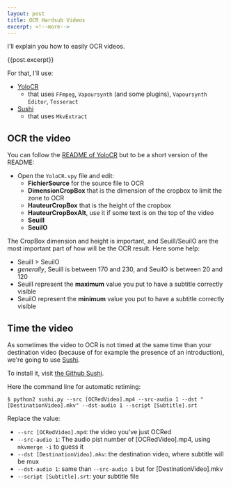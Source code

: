 ```yaml
---
layout: post
title: OCR Hardsub Videos
excerpt: <!--more-->
---
```


I'll explain you how to easily OCR videos.

{{post.excerpt}}

For that, I'll use:
 * [YoloCR](https://bitbucket.org/YuriZero/yolocr)
   * that uses `FFmpeg`, `Vapoursynth` (and some plugins), `Vapoursynth Editor`, `Tesseract`
 * [Sushi](https://github.com/tp7/Sushi)
   * that uses `MkvExtract`

## OCR the video

You can follow the [README of YoloCR](https://bitbucket.org/YuriZero/yolocr/src/88fd5422aa35610d8b68ecbe18a583260e24d32d/README_EN.md?fileviewer=file-view-default#markdown-header-how-to-use) but to be a short version of the README:

 - Open the `YoloCR.vpy` file and edit:
   - **FichierSource** for the source file to OCR
   - **DimensionCropBox** that is the dimension of the cropbox to limit the zone to OCR
   - **HauteurCropBox** that is the height of the cropbox
   - **HauteurCropBoxAlt**, use it if some text is on the top of the video
   - **SeuilI**
   - **SeuilO**

The CropBox dimension and height is important, and SeuilI/SeuilO are the most important part of how will be the OCR result.
Here some help:
 - SeuilI > SeuilO
 - *generally*, SeuilI is between 170 and 230, and SeuilO is between 20 and 120
 - SeuilI represent the **maximum** value you put to have a subtitle correctly visible
 - SeuilO represent the **minimum** value you put to have a subtitle correctly visible

## Time the video

As sometimes the video to OCR is not timed at the same time than your destination video (because of for example the presence of an introduction), we're going to use [Sushi](https://github.com/tp7/Sushi).

To install it, visit [the Github Sushi](https://github.com/tp7/Sushi/blob/master/README.md#requirements).

Here the command line for automatic retiming:

```
$ python2 sushi.py --src [OCRedVideo].mp4 --src-audio 1 --dst "[DestinationVideo].mkv" --dst-audio 1 --script [Subtitle].srt
```
Replace the value:
 + `--src [OCRedVideo].mp4`: the video you've just OCRed
 + `--src-audio 1`: The audio pist number of [OCRedVideo].mp4, using `mkvmerge -i` to guess it
 + `--dst [DestinationVideo].mkv`: the destination video, where subtitle will be mux
 + `--dst-audio 1`: same than `--src-audio 1` but for [DestinationVideo].mkv
 + `--script [Subtitle].srt`: your subtitle file
